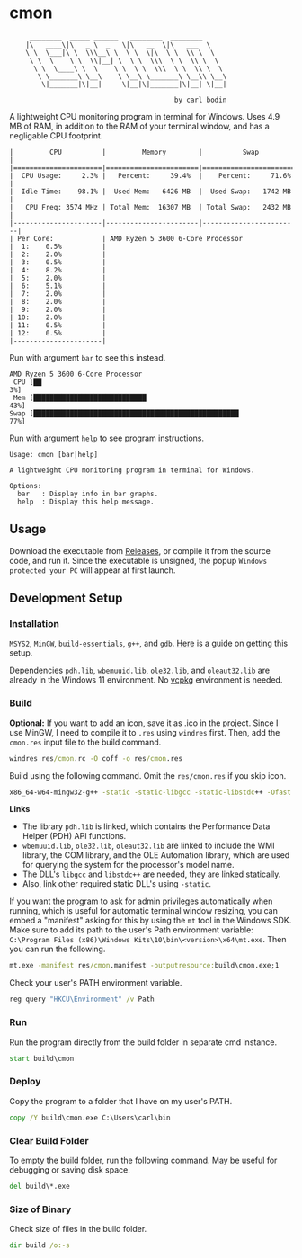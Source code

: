 # cmon

```plaintext
     ________  _____ ______   ________  ________
    |\   ____\|\   _ \  _   \|\   __  \|\   ___  \
    \ \  \___|\ \  \\\__\ \  \ \  \|\  \ \  \\ \  \
     \ \  \    \ \  \\|__| \  \ \  \\\  \ \  \\ \  \
      \ \  \____\ \  \    \ \  \ \  \\\  \ \  \\ \  \
       \ \_______\ \__\    \ \__\ \_______\ \__\\ \__\
        \|_______|\|__|     \|__|\|_______|\|__| \|__|

                                         by carl bodin
```

A lightweight CPU monitoring program in terminal for Windows. Uses 4.9 MB of RAM, in
addition to the RAM of your terminal window, and has a negligable CPU footprint.

```plaintext
|         CPU          |         Memory        |          Swap          |
|======================|=======================|========================|
|  CPU Usage:     2.3% |   Percent:     39.4%  |    Percent:     71.6%  |
|  Idle Time:    98.1% |  Used Mem:   6426 MB  |  Used Swap:   1742 MB  |
|   CPU Freq: 3574 MHz | Total Mem:  16307 MB  | Total Swap:   2432 MB  |
|----------------------|-----------------------|------------------------|
| Per Core:            | AMD Ryzen 5 3600 6-Core Processor
|  1:    0.5%          |
|  2:    2.0%          |
|  3:    0.5%          |
|  4:    8.2%          |
|  5:    2.0%          |
|  6:    5.1%          |
|  7:    2.0%          |
|  8:    2.0%          |
|  9:    2.0%          |
| 10:    2.0%          |
| 11:    0.5%          |
| 12:    0.5%          |
|----------------------|
```

Run with argument `bar` to see this instead.

```plaintext
AMD Ryzen 5 3600 6-Core Processor
 CPU [██                                                              3%]
 Mem [████████████████████████████                                   43%]
Swap [███████████████████████████████████████████████████            77%]
```

Run with argument `help` to see program instructions.

```plaintext
Usage: cmon [bar|help]

A lightweight CPU monitoring program in terminal for Windows.

Options:
  bar   : Display info in bar graphs.
  help  : Display this help message.
```

## Usage

Download the executable from
[Releases](https://github.com/carlbodin/cmon/releases/latest), or compile it from the
source code, and run it. Since the executable is unsigned, the popup
`Windows protected your PC` will appear at first launch.

## Development Setup

### Installation

`MSYS2`, `MinGW`, `build-essentials`, `g++`, and `gdb`.
[Here](https://code.visualstudio.com/docs/cpp/config-mingw) is a guide on getting this
setup.

Dependencies `pdh.lib`, `wbemuuid.lib`, `ole32.lib`, and `oleaut32.lib` are already in
the Windows 11 environment. No [vcpkg](https://github.com/microsoft/vcpkg) environment
is needed.

### Build

**Optional:** If you want to add an icon, save it as .ico in the project. Since I use
MinGW, I need to compile it to `.res` using `windres` first. Then, add the `cmon.res`
input file to the build command.

```cmd
windres res/cmon.rc -O coff -o res/cmon.res
```

Build using the following command. Omit the `res/cmon.res` if you skip icon.

```cmd
x86_64-w64-mingw32-g++ -static -static-libgcc -static-libstdc++ -Ofast -o build/cmon.exe src/Main.cpp res/cmon.res -lpdh -lole32 -loleaut32 -lwbemuuid
```

**Links**

- The library `pdh.lib` is linked, which contains the Performance Data Helper (PDH) API
  functions.
- `wbemuuid.lib`, `ole32.lib`, `oleaut32.lib` are linked to include the WMI library, the
  COM library, and the OLE Automation library, which are used for querying the system
  for the processor's model name.
- The DLL's `libgcc` and `libstdc++` are needed, they are linked statically.
- Also, link other required static DLL's using `-static`.

If you want the program to ask for admin privileges automatically when running, which is
useful for automatic terminal window resizing, you can embed a "manifest" asking for
this by using the `mt` tool in the Windows SDK. Make sure to add its path to the user's
Path environment variable:
`C:\Program Files (x86)\Windows Kits\10\bin\<version>\x64\mt.exe`. Then you can run the
following.

```cmd
mt.exe -manifest res/cmon.manifest -outputresource:build\cmon.exe;1
```

Check your user's PATH environment variable.

```cmd
reg query "HKCU\Environment" /v Path
```

### Run

Run the program directly from the build folder in separate cmd instance.

```cmd
start build\cmon
```

### Deploy

Copy the program to a folder that I have on my user's PATH.

```cmd
copy /Y build\cmon.exe C:\Users\carl\bin
```

### Clear Build Folder

To empty the build folder, run the following command. May be useful for debugging or
saving disk space.

```cmd
del build\*.exe
```

### Size of Binary

Check size of files in the build folder.

```cmd
dir build /o:-s
```
